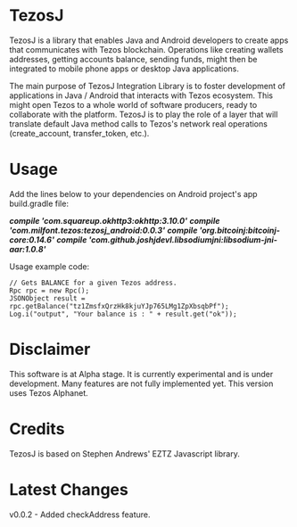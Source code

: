 # TezosJ
TezosJ is a library that enables Java and Android developers to create apps that communicates with Tezos blockchain.
Operations like creating wallets addresses, getting accounts balance, sending funds, might then be integrated to mobile phone apps
or desktop Java applications.

The main purpose of TezosJ Integration Library is to foster development of applications in Java / Android that interacts
with Tezos ecosystem. This might open Tezos to a whole world of software producers, ready to collaborate with the platform.
TezosJ is to play the role of a layer that will translate default Java method calls to Tezos's network real operations
(create_account, transfer_token, etc.).

# Usage

Add the lines below to your dependencies on Android project's app build.gradle file:

***compile 'com.squareup.okhttp3:okhttp:3.10.0'***
***compile 'com.milfont.tezos:tezosj_android:0.0.3'***
***compile 'org.bitcoinj:bitcoinj-core:0.14.6'***
***compile 'com.github.joshjdevl.libsodiumjni:libsodium-jni-aar:1.0.8'***


Usage example code:

```
// Gets BALANCE for a given Tezos address.
Rpc rpc = new Rpc();
JSONObject result = rpc.getBalance("tz1ZmsfxQrzHk8kjuYJp765LMg1ZpXbsqbPf");
Log.i("output", "Your balance is : " + result.get("ok"));
```

# Disclaimer

This software is at Alpha stage. It is currently experimental and is under development.
Many features are not fully implemented yet. This version uses Tezos Alphanet.

# Credits

TezosJ is based on Stephen Andrews' EZTZ Javascript library.

# Latest Changes

v0.0.2 - Added checkAddress feature.


